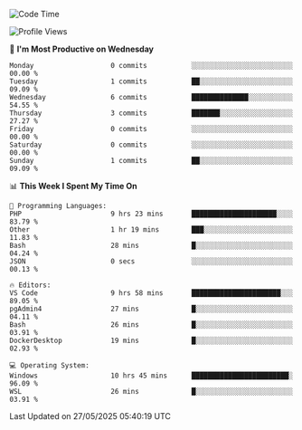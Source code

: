 <!--START_SECTION:waka-->
![Code Time](http://img.shields.io/badge/Code%20Time-5%2C026%20hrs%206%20mins-blue)

![Profile Views](http://img.shields.io/badge/Profile%20Views-3-blue)

📅 **I'm Most Productive on Wednesday** 

```text
Monday                   0 commits           ░░░░░░░░░░░░░░░░░░░░░░░░░   00.00 % 
Tuesday                  1 commits           ██░░░░░░░░░░░░░░░░░░░░░░░   09.09 % 
Wednesday                6 commits           ██████████████░░░░░░░░░░░   54.55 % 
Thursday                 3 commits           ███████░░░░░░░░░░░░░░░░░░   27.27 % 
Friday                   0 commits           ░░░░░░░░░░░░░░░░░░░░░░░░░   00.00 % 
Saturday                 0 commits           ░░░░░░░░░░░░░░░░░░░░░░░░░   00.00 % 
Sunday                   1 commits           ██░░░░░░░░░░░░░░░░░░░░░░░   09.09 % 
```


📊 **This Week I Spent My Time On** 

```text
💬 Programming Languages: 
PHP                      9 hrs 23 mins       █████████████████████░░░░   83.79 % 
Other                    1 hr 19 mins        ███░░░░░░░░░░░░░░░░░░░░░░   11.83 % 
Bash                     28 mins             █░░░░░░░░░░░░░░░░░░░░░░░░   04.24 % 
JSON                     0 secs              ░░░░░░░░░░░░░░░░░░░░░░░░░   00.13 % 

🔥 Editors: 
VS Code                  9 hrs 58 mins       ██████████████████████░░░   89.05 % 
pgAdmin4                 27 mins             █░░░░░░░░░░░░░░░░░░░░░░░░   04.11 % 
Bash                     26 mins             █░░░░░░░░░░░░░░░░░░░░░░░░   03.91 % 
DockerDesktop            19 mins             █░░░░░░░░░░░░░░░░░░░░░░░░   02.93 % 

💻 Operating System: 
Windows                  10 hrs 45 mins      ████████████████████████░   96.09 % 
WSL                      26 mins             █░░░░░░░░░░░░░░░░░░░░░░░░   03.91 % 
```


 Last Updated on 27/05/2025 05:40:19 UTC
<!--END_SECTION:waka-->

